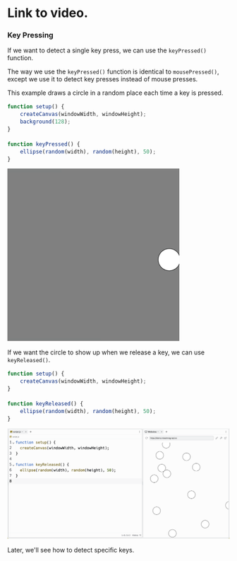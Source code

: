 # Link to video.

### Key Pressing

If we want to detect a single key press, we can use the `keyPressed()` function. 

The way we use the `keyPressed()` function is identical to `mousePressed()`, except we use it to detect key presses instead of mouse presses. 

This example draws a circle in a random place each time a key is pressed.

```js
function setup() {
    createCanvas(windowWidth, windowHeight);
    background(128);
}

function keyPressed() {
    ellipse(random(width), random(height), 50);
}
```

![](../../Images/key_pressed.gif)

If we want the circle to show up when we release a key, we can use `keyReleased()`.

```js
function setup() {
    createCanvas(windowWidth, windowHeight);
}

function keyReleased() {
    ellipse(random(width), random(height), 50);
}
```

![](../../Images/Key_Released__.png)

Later, we'll see how to detect specific keys.
